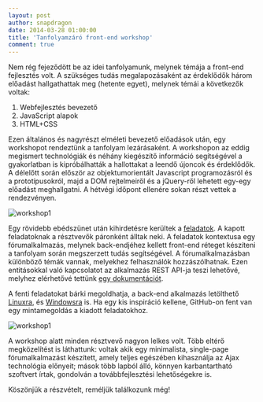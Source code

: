 ```yaml
---
layout: post
author: snapdragon
date: 2014-03-28 01:00:00
title: 'Tanfolyamzáró front-end workshop'
comment: true
---
```


Nem rég fejeződött be az idei tanfolyamunk, melynek témája a front-end fejlesztés volt. A szükséges tudás megalapozásaként az érdeklődők három előadást hallgathattak meg (hetente egyet), melynek témái a következők voltak:

1. Webfejlesztés bevezető
2. JavaScript alapok
3. HTML+CSS

Ezen általános és nagyrészt elméleti bevezető előadások után, egy workshopot rendeztünk a tanfolyam lezárásaként. A workshopon az eddig megismert technológiák és néhány kiegészítő információ segítségével a gyakorlatban is kipróbálhatták a hallottakat a leendő újoncok és érdeklődők. A délelőtt során először az objektumorientált Javascript programozásról és a prototípusokról, majd a DOM rejtelmeiről és a jQuery-ről lehetett egy-egy előadást meghallgatni. A hétvégi időpont ellenére sokan részt vettek a rendezvényen.

![workshop1](https://warp.sch.bme.hu/img/blobs/redirect/eyJfcmFpbHMiOnsibWVzc2FnZSI6IkJBaHBNZz09IiwiZXhwIjpudWxsLCJwdXIiOiJibG9iX2lkIn19--879ea23b82ad1d4a51bd1a80500ba1a47747797b/2014-03-28-ws2.jpg)

Egy rövidebb ebédszünet után kihirdetésre kerültek a [feladatok](https://github.com/kir-dev/tanfolyam/blob/master/2014-tavasz/workshop/feladatok.md). A kapott feladatoknak a résztvevők páronként álltak neki. A feladatok kontextusa egy fórumalkalmazás, melynek back-endjéhez kellett front-end réteget készíteni a tanfolyam során megszerzett tudás segítségével. A fórumalkalmazásban különböző témák vannak, melyekhez felhasználók hozzászólhatnak. Ezen entitásokkal való kapcsolatot az alkalmazás REST API-ja teszi lehetővé, melyhez elérhetővé tettünk [egy dokumentációt](https://github.com/kir-dev/tanfolyam/blob/master/2014-tavasz/workshop/workshop.md#api-le%C3%ADr%C3%A1s).

A fenti feladatokat bárki megoldhatja, a back-end alkalmazás letölthető [Linuxra](http://stewie.sch.bme.hu/workshop/linux/forum), és [Windowsra](http://stewie.sch.bme.hu/workshop/forum.exe) is. Ha egy kis inspiráció kellene, GitHub-on fent van egy mintamegoldás a kiadott feladatokhoz.

![workshop1](https://warp.sch.bme.hu/img/blobs/redirect/eyJfcmFpbHMiOnsibWVzc2FnZSI6IkJBaHBNUT09IiwiZXhwIjpudWxsLCJwdXIiOiJibG9iX2lkIn19--ae5609c56282a131fdbef6f87e2f2ae72d8e3e34/2014-03-28-ws1.jpg)

A workshop alatt minden résztvevő nagyon lelkes volt. Több eltérő megközelítést is láthattunk: voltak akik egy minimalista, single-page fórumalkalmazást készített, amely teljes egészében kihasználja az Ajax technológia előnyeit; mások több lapból álló, könnyen karbantartható szoftvert írtak, gondolván a továbbfejlesztési lehetőségekre is.

Köszönjük a részvételt, reméljük találkozunk még!
